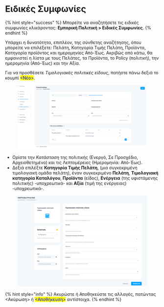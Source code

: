 # Ειδικές Συμφωνίες

{% hint style="success" %}
Μπορείτε να αναζητήσετε τις ειδικές συμφωνίες κλικάροντας: **Εμπορική Πολιτική > Ειδικές Συμφωνίες**.
{% endhint %}

Υπάρχει η δυνατότητα, επιπλέον, της σύνθετης αναζήτησης, όπου μπορείτε να επιλέξετε: Πελάτη, Κατηγορία Τιμής Πελάτη, Προϊόντα, Κατηγορία προϊόντος και ημερομηνίες Από-Έως. Ακριβώς από κάτω, θα εμφανιστεί η λίστα με τους Πελάτες, τα Προϊόντα, το Policy (πολιτική), την ημερομηνία (Από-Έως) και την Αξία.

Για να προσθέσετε _Τιμολογιακές πολιτικές είδους_, πατήστε πάνω δεξιά το κουμπί <mark style="color:blue;"><Νέο></mark>.

<figure><img src="../.gitbook/assets/ScreenHunter 68 (1).png" alt=""><figcaption></figcaption></figure>

* Ορίστε την _Κατάσταση_ της πολιτικής (Ενεργό, Σε Προσχέδιο, Αρχειοθετημένο) και τις Λεπτομέρειες (Ημερομηνία: Από-Έως).
* Δεξιά επιλέξτε **Κατηγορία Τιμής Πελάτη**, (μια συγκεκριμένη τιμολογιακή ομάδα πελάτη), έναν συγκεκριμένο **Πελάτη**, **Τιμολογιακή κατηγορία Καταλόγου**, **Προϊόντα** (είδος), **Ενέργεια** (της υφιστάμενης πολιτικής) -υποχρεωτικά- και **Αξία** (τιμή της ενέργειας) -υποχρεωτικά-.

<figure><img src="../.gitbook/assets/ScreenHunter 69.png" alt=""><figcaption></figcaption></figure>

{% hint style="info" %}
Ακυρώστε ή Αποθηκεύστε τις αλλαγές, πατώντας <Ακύρωση> ή <mark style="color:blue;"><Αποθήκευση></mark> αντίστοιχα.
{% endhint %}
